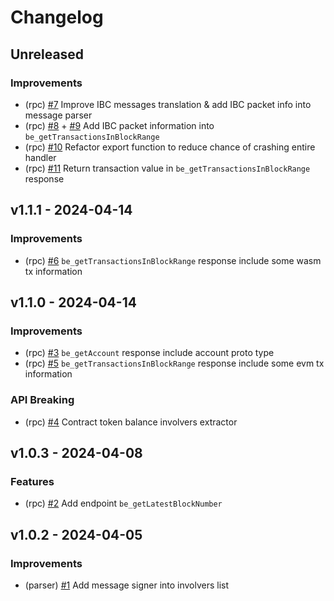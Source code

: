 <!--
Guiding Principles:

Changelogs are for humans, not machines.
There should be an entry for every single version.
The same types of changes should be grouped.
Versions and sections should be linkable.
The latest version comes first.
The release date of each version is displayed.
Mention whether you follow Semantic Versioning.

Usage:

Change log entries are to be added to the Unreleased section under the
appropriate stanza (see below). Each entry should ideally include a tag and
the GitHub issue reference in the following format:

* (<tag>) \#<issue-number> message

Tag must include `sql` if having any changes relate to schema

The issue numbers will later be link-ified during the release process,
so you do not have to worry about including a link manually, but you can if you wish.

Types of changes (Stanzas):

"Features" for new features.
"Improvements" for changes in existing functionality.
"Deprecated" for soon-to-be removed features.
"Bug Fixes" for any bug fixes.
"Schema Breaking" for breaking SQL Schema.
"API Breaking" for breaking API.

If any PR belong to multiple types of change, reference it into all types with only ticket id, no need description (convention)

Ref: https://keepachangelog.com/en/1.0.0/
-->

<!--
Templates for Unreleased:

## Unreleased

### Features

### Improvements

### Bug Fixes

### Schema Breaking

### API Breaking
-->

# Changelog

## Unreleased

### Improvements

- (rpc) [#7](https://github.com/bcdevtools/block-explorer-rpc-cosmos/pull/7) Improve IBC messages translation & add IBC packet info into message parser
- (rpc) [#8](https://github.com/bcdevtools/block-explorer-rpc-cosmos/pull/8) + [#9](https://github.com/bcdevtools/block-explorer-rpc-cosmos/pull/9) Add IBC packet information into `be_getTransactionsInBlockRange`
- (rpc) [#10](https://github.com/bcdevtools/block-explorer-rpc-cosmos/pull/10) Refactor export function to reduce chance of crashing entire handler
- (rpc) [#11](https://github.com/bcdevtools/block-explorer-rpc-cosmos/pull/11) Return transaction value in `be_getTransactionsInBlockRange` response

## v1.1.1 - 2024-04-14

### Improvements

- (rpc) [#6](https://github.com/bcdevtools/block-explorer-rpc-cosmos/pull/6) `be_getTransactionsInBlockRange` response include some wasm tx information

## v1.1.0 - 2024-04-14

### Improvements

- (rpc) [#3](https://github.com/bcdevtools/block-explorer-rpc-cosmos/pull/3) `be_getAccount` response include account proto type
- (rpc) [#5](https://github.com/bcdevtools/block-explorer-rpc-cosmos/pull/5) `be_getTransactionsInBlockRange` response include some evm tx information

### API Breaking

- (rpc) [#4](https://github.com/bcdevtools/block-explorer-rpc-cosmos/pull/4) Contract token balance involvers extractor

## v1.0.3 - 2024-04-08

### Features

- (rpc) [#2](https://github.com/bcdevtools/block-explorer-rpc-cosmos/pull/2) Add endpoint `be_getLatestBlockNumber`

## v1.0.2 - 2024-04-05

### Improvements

- (parser) [#1](https://github.com/bcdevtools/block-explorer-rpc-cosmos/pull/1) Add message signer into involvers list
